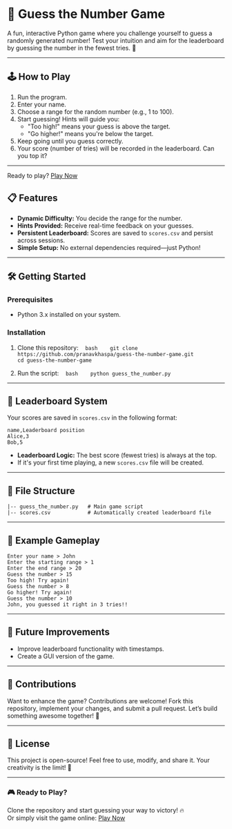 
# 🎯 Guess the Number Game

A fun, interactive Python game where you challenge yourself to guess a randomly generated number! Test your intuition and aim for the leaderboard by guessing the number in the fewest tries. 🎉

---

## 🕹️ How to Play

1. Run the program.
2. Enter your name.
3. Choose a range for the random number (e.g., 1 to 100).
4. Start guessing! Hints will guide you:
   - "Too high!" means your guess is above the target.
   - "Go higher!" means you're below the target.
5. Keep going until you guess correctly.
6. Your score (number of tries) will be recorded in the leaderboard. Can you top it?

---
Ready to play? [Play Now](https://khaspa.w3spaces.com/)


## 📋 Features

- **Dynamic Difficulty:** You decide the range for the number.
- **Hints Provided:** Receive real-time feedback on your guesses.
- **Persistent Leaderboard:** Scores are saved to `scores.csv` and persist across sessions.
- **Simple Setup:** No external dependencies required—just Python!

---

## 🛠️ Getting Started

### Prerequisites

- Python 3.x installed on your system.

### Installation

1. Clone this repository:
   ```bash
   git clone https://github.com/pranavkhaspa/guess-the-number-game.git       
                                  cd guess-the-number-game
   ```

2. Run the script:
   ```bash
   python guess_the_number.py
   ```

---

## 🌟 Leaderboard System

Your scores are saved in `scores.csv` in the following format:

```
name,Leaderboard position
Alice,3
Bob,5
```

- **Leaderboard Logic:** The best score (fewest tries) is always at the top.
- If it's your first time playing, a new `scores.csv` file will be created.

---

## 📂 File Structure

```
|-- guess_the_number.py   # Main game script
|-- scores.csv            # Automatically created leaderboard file
```

---

## 📖 Example Gameplay

```
Enter your name > John
Enter the starting range > 1
Enter the end range > 20
Guess the number > 15
Too high! Try again!
Guess the number > 8
Go higher! Try again!
Guess the number > 10
John, you guessed it right in 3 tries!!
```

---

## 🚀 Future Improvements

- Improve leaderboard functionality with timestamps.
- Create a GUI version of the game.

---

## 🤝 Contributions

Want to enhance the game? Contributions are welcome! Fork this repository, implement your changes, and submit a pull request. Let’s build something awesome together! 🚀

---

## 📜 License

This project is open-source! Feel free to use, modify, and share it. Your creativity is the limit! 🎉

---

### 🎮 Ready to Play?

Clone the repository and start guessing your way to victory! 🔥  
Or simply visit the game online: [Play Now](https://khaspa.w3spaces.com/)


